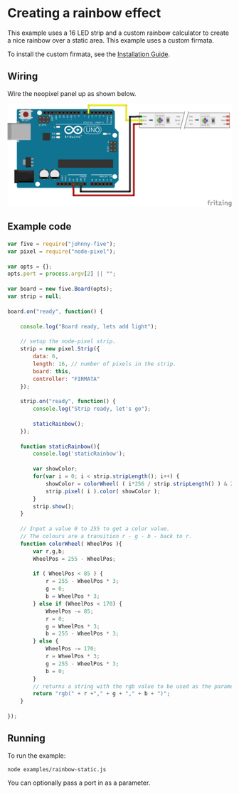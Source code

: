# Creating a rainbow effect

This example uses a 16 LED strip and a custom rainbow calculator to create a
nice rainbow over a static area. This example uses a custom firmata.

To install the custom firmata, see the [Installation Guide](installation.md).

## Wiring

Wire the neopixel panel up as shown below.

![Wiring diagram](breadboard/custom_firmata_bb.png)

## Example code

```js
var five = require("johnny-five");
var pixel = require("node-pixel");

var opts = {};
opts.port = process.argv[2] || "";

var board = new five.Board(opts);
var strip = null;

board.on("ready", function() {

    console.log("Board ready, lets add light");

    // setup the node-pixel strip.
    strip = new pixel.Strip({
        data: 6,
        length: 16, // number of pixels in the strip.
        board: this,
        controller: "FIRMATA"
    });

    strip.on("ready", function() {
        console.log("Strip ready, let's go");

        staticRainbow();
    });

    function staticRainbow(){
        console.log('staticRainbow');

        var showColor;
        for(var i = 0; i < strip.stripLength(); i++) {
            showColor = colorWheel( ( i*256 / strip.stripLength() ) & 255 );
            strip.pixel( i ).color( showColor );
        }
        strip.show();
    }

    // Input a value 0 to 255 to get a color value.
    // The colours are a transition r - g - b - back to r.
    function colorWheel( WheelPos ){
        var r,g,b;
        WheelPos = 255 - WheelPos;

        if ( WheelPos < 85 ) {
            r = 255 - WheelPos * 3;
            g = 0;
            b = WheelPos * 3;
        } else if (WheelPos < 170) {
            WheelPos -= 85;
            r = 0;
            g = WheelPos * 3;
            b = 255 - WheelPos * 3;
        } else {
            WheelPos -= 170;
            r = WheelPos * 3;
            g = 255 - WheelPos * 3;
            b = 0;
        }
        // returns a string with the rgb value to be used as the parameter
        return "rgb(" + r +"," + g + "," + b + ")";
    }

});
```

## Running

To run the example:

```
node examples/rainbow-static.js
```

You can optionally pass a port in as a parameter.
